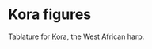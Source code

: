 Kora figures
============

Tablature for [Kora][1], the West African harp.



[1]: http://en.wikipedia.org/wiki/Kora_(instrument)